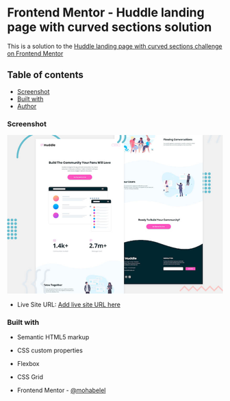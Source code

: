 # Frontend Mentor - Huddle landing page with curved sections solution

This is a solution to the [Huddle landing page with curved sections challenge on Frontend Mentor](https://www.frontendmentor.io/challenges/huddle-landing-page-with-curved-sections-5ca5ecd01e82137ec91a50f2)

## Table of contents


  - [Screenshot](#screenshot)
  - [Built with](#built-with)
  - [Author](#author)




### Screenshot

![](./design/desktop-preview.jpg)


- Live Site URL: [Add live site URL here](https://your-live-site-url.com)



### Built with

- Semantic HTML5 markup
- CSS custom properties
- Flexbox
- CSS Grid



- Frontend Mentor - [@mohabelel](https://www.frontendmentor.io/profile/yourusername)


